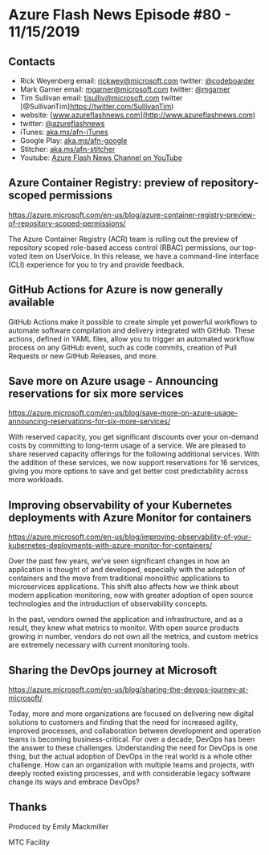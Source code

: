 # Azure Flash News Episode #80 - 11/15/2019

## Contacts
* Rick Weyenberg  email: rickwey@microsoft.com twitter: [@codeboarder](https://www.twitter.com/codeboarder)
* Mark Garner email: mgarner@microsoft.com twitter: [@mgarner](https://www.twitter.com/mgarner)
* Tim Sullivan email: tisulliv@microsoft.com twitter [@SullivanTim]https://twitter.com/SullivanTim)
* website: [www.azureflashnews.com](http://www.azureflashnews.com)
* twitter: [@azureflashnews](https://www.twitter.com/azureflashnews)
* iTunes: [aka.ms/afn-iTunes](https://aka.ms/afn-iTunes)
* Google Play: [aka.ms/afn-google](https://aka.ms/afn-google)
* Stitcher: [aka.ms/afn-stitcher](https://aka.ms/afn-stitcher)
* Youtube: [Azure Flash News Channel on YouTube](https://www.youtube.com/channel/UCV6U_D4q7OxQaf0rFfEb6fQ)

## Azure Container Registry: preview of repository-scoped permissions

https://azure.microsoft.com/en-us/blog/azure-container-registry-preview-of-repository-scoped-permissions/

The Azure Container Registry (ACR) team is rolling out the preview of repository scoped role-based access control (RBAC) permissions, our top-voted item on UserVoice. In this release, we have a command-line interface (CLI) experience for you to try and provide feedback.

## GitHub Actions for Azure is now generally available

GitHub Actions make it possible to create simple yet powerful workflows to automate software compilation and delivery integrated with GitHub. These actions, defined in YAML files, allow you to trigger an automated workflow process on any GitHub event, such as code commits, creation of Pull Requests or new GitHub Releases, and more.

## Save more on Azure usage - Announcing reservations for six more services

https://azure.microsoft.com/en-us/blog/save-more-on-azure-usage-announcing-reservations-for-six-more-services/

With reserved capacity, you get significant discounts over your on-demand costs by committing to long-term usage of a service. We are pleased to share reserved capacity offerings for the following additional services. With the addition of these services, we now support reservations for 16 services, giving you more options to save and get better cost predictability across more workloads.

## Improving observability of your Kubernetes deployments with Azure Monitor for containers

https://azure.microsoft.com/en-us/blog/improving-observability-of-your-kubernetes-deployments-with-azure-monitor-for-containers/

Over the past few years, we’ve seen significant changes in how an application is thought of and developed, especially with the adoption of containers and the move from traditional monolithic applications to microservices applications. This shift also affects how we think about modern application monitoring, now with greater adoption of open source technologies and the introduction of observability concepts.

In the past, vendors owned the application and infrastructure, and as a result, they knew what metrics to monitor. With open source products growing in number, vendors do not own all the metrics, and custom metrics are extremely necessary with current monitoring tools.

## Sharing the DevOps journey at Microsoft

https://azure.microsoft.com/en-us/blog/sharing-the-devops-journey-at-microsoft/

Today, more and more organizations are focused on delivering new digital solutions to customers and finding that the need for increased agility, improved processes, and collaboration between development and operation teams is becoming business-critical. For over a decade, DevOps has been the answer to these challenges. Understanding the need for DevOps is one thing, but the actual adoption of DevOps in the real world is a whole other challenge. How can an organization with multiple teams and projects, with deeply rooted existing processes, and with considerable legacy software change its ways and embrace DevOps?

## Thanks
Produced by Emily Mackmiller

MTC Facility